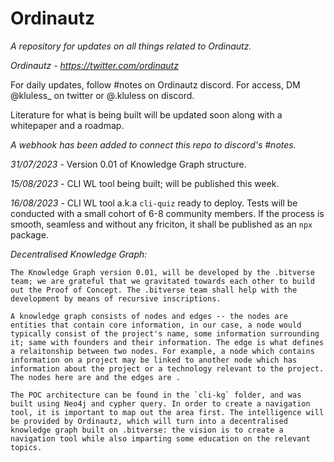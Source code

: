 # Ordinautz

_A repository for updates on all things related to Ordinautz._

*Ordinautz - https://twitter.com/ordinautz*


For daily updates, follow #notes on Ordinautz discord. For access, DM @kluless_ on twitter or @.kluless on discord.

Literature for what is being built will be updated soon along with a whitepaper and a roadmap.

_A webhook has been added to connect this repo to discord's #notes._

_31/07/2023_ - Version 0.01 of Knowledge Graph structure.

_15/08/2023_ - CLI WL tool being built; will be published this week.

_16/08/2023_ - CLI WL tool a.k.a `cli-quiz` ready to deploy.
            Tests will be conducted with a small cohort of 6-8 community members.
            If the process is smooth, seamless and without any friciton, it shall be published as an `npx` package.
            
*Decentralised Knowledge Graph:*

    The Knowledge Graph version 0.01, will be developed by the .bitverse team; we are grateful that we gravitated towards each other to build out the Proof of Concept. The .bitverse team shall help with the development by means of recursive inscriptions.

    A knowledge graph consists of nodes and edges -- the nodes are entities that contain core information, in our case, a node would typically consist of the project's name, some information surrounding it; same with founders and their information. The edge is what defines a relaitonship between two nodes. For example, a node which contains information on a project may be linked to another node which has information about the project or a technology relevant to the project. The nodes here are and the edges are .
    
    The POC architecture can be found in the `cli-kg` folder, and was built using Neo4j and cypher query. In order to create a navigation tool, it is important to map out the area first. The intelligence will be provided by Ordinautz, which will turn into a decentralised knowledge graph built on .bitverse: the vision is to create a navigation tool while also imparting some education on the relevant topics.